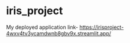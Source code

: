 # iris_project

My deployed application link- https://irisproject-4wxv4tv3ycamdwnb8gbv9x.streamlit.app/
